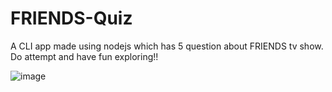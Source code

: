 # FRIENDS-Quiz
A CLI app made using nodejs which has 5 question about FRIENDS tv show. Do attempt and have fun exploring!!

![image](https://user-images.githubusercontent.com/53525430/136089497-4fa8b238-d686-4d6a-aad0-b613ce096d22.png)
